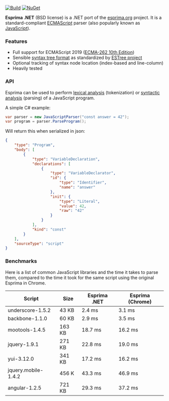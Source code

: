 [![Build](https://github.com/sebastienros/esprima-dotnet/actions/workflows/build.yml/badge.svg)](https://github.com/sebastienros/esprima-dotnet/actions/workflows/build.yml)
[![NuGet](https://img.shields.io/nuget/v/esprima.svg)](https://www.nuget.org/packages/esprima)

**Esprima .NET** (BSD license) is a .NET port of the [esprima.org](http://esprima.org) project.
It is a standard-compliant [ECMAScript](http://www.ecma-international.org/publications/standards/Ecma-262.htm)
parser (also popularly known as
[JavaScript](https://en.wikipedia.org/wiki/JavaScript)).

### Features

- Full support for ECMAScript 2019 ([ECMA-262 10th Edition](http://www.ecma-international.org/publications/standards/Ecma-262.htm))
- Sensible [syntax tree format](https://github.com/estree/estree/blob/master/es5.md) as standardized by [ESTree project](https://github.com/estree/estree)
- Optional tracking of syntax node location (index-based and line-column)
- Heavily tested

### API

Esprima can be used to perform [lexical analysis](https://en.wikipedia.org/wiki/Lexical_analysis) (tokenization) or [syntactic analysis](https://en.wikipedia.org/wiki/Parsing) (parsing) of a JavaScript program.

A simple C# example:

```csharp
var parser = new JavaScriptParser("const answer = 42");
var program = parser.ParseProgram();
```

Will return this when serialized in json:

```json
{
    "type": "Program",
    "body": [
        {
            "type": "VariableDeclaration",
            "declarations": [
                {
                    "type": "VariableDeclarator",
                    "id": {
                        "type": "Identifier",
                        "name": "answer"
                    },
                    "init": {
                        "type": "Literal",
                        "value": 42,
                        "raw": "42"
                    }
                }
            ],
            "kind": "const"
        }
    ],
    "sourceType": "script"
}
```

### Benchmarks

Here is a list of common JavaScript libraries and the time it takes to parse them, 
compared to the time it took for the same script using the original Esprima in Chrome.

| Script | Size | Esprima .NET | Esprima (Chrome) |
| --- | --- | --- | --- |
| underscore-1.5.2 | 43 KB | 2.4 ms | 3.1 ms |
| backbone-1.1.0 | 60 KB | 2.9 ms | 3.5 ms |
| mootools-1.4.5 | 163 KB | 18.7 ms | 16.2 ms | 
| jquery-1.9.1 | 271 KB | 22.8 ms | 19.0 ms |
| yui-3.12.0| 341 KB | 17.2 ms | 16.2 ms |
| jquery.mobile-1.4.2 | 456 K | 43.3 ms | 46.9 ms | 
| angular-1.2.5 | 721 KB | 29.3 ms | 37.2 ms |
